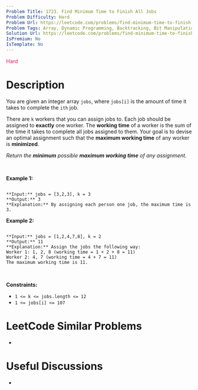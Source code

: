```yaml
---
Problem Title: 1723. Find Minimum Time to Finish All Jobs
Problem Difficulty: Hard
Problem Url: https://leetcode.com/problems/find-minimum-time-to-finish-all-jobs/
Problem Tags: Array, Dynamic Programming, Backtracking, Bit Manipulation, Bitmask
Solution Url: https://leetcode.com/problems/find-minimum-time-to-finish-all-jobs/solution/
IsPremium: No
IsTemplate: No
---
```


<span style="color: rgb(233, 30, 99);">Hard</span>

# Description

You are given an integer array `jobs`, where `jobs[i]` is the amount of time it takes to complete the `ith` job.


There are `k` workers that you can assign jobs to. Each job should be assigned to **exactly** one worker. The **working time** of a worker is the sum of the time it takes to complete all jobs assigned to them. Your goal is to devise an optimal assignment such that the **maximum working time** of any worker is **minimized**.


*Return the **minimum** possible **maximum working time** of any assignment.* 


 


**Example 1:**



```

**Input:** jobs = [3,2,3], k = 3
**Output:** 3
**Explanation:** By assigning each person one job, the maximum time is 3.

```

**Example 2:**



```

**Input:** jobs = [1,2,4,7,8], k = 2
**Output:** 11
**Explanation:** Assign the jobs the following way:
Worker 1: 1, 2, 8 (working time = 1 + 2 + 8 = 11)
Worker 2: 4, 7 (working time = 4 + 7 = 11)
The maximum working time is 11.
```

 


**Constraints:**


* `1 <= k <= jobs.length <= 12`
* `1 <= jobs[i] <= 107`




# LeetCode Similar Problems

- []()

# Useful Discussions

- []()
